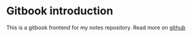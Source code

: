 # Gitbook introduction

This is a gitbook frontend for my notes repository. Read more on [github][1]

[1]: https://github.com/eliasnorrby/notes

